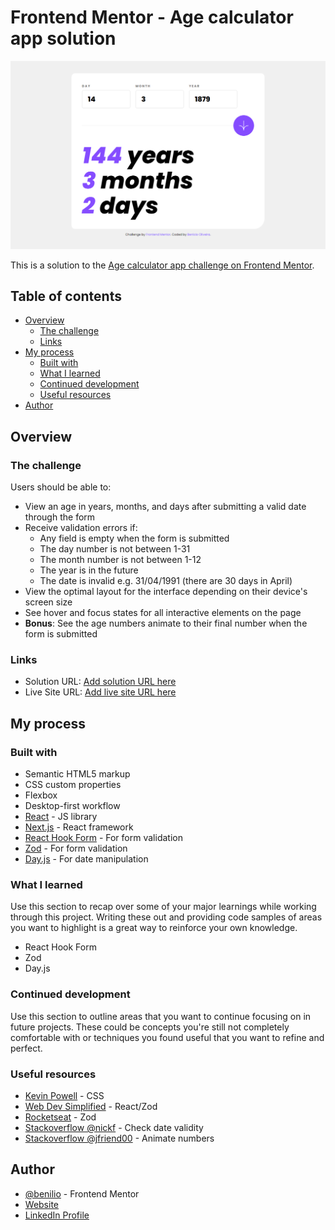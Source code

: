 # Frontend Mentor - Age calculator app solution

![application screenshot](public/screenshot.png)

This is a solution to the [Age calculator app challenge on Frontend Mentor](https://www.frontendmentor.io/challenges/age-calculator-app-dF9DFFpj-Q).

## Table of contents

- [Overview](#overview)
  - [The challenge](#the-challenge)
  - [Links](#links)
- [My process](#my-process)
  - [Built with](#built-with)
  - [What I learned](#what-i-learned)
  - [Continued development](#continued-development)
  - [Useful resources](#useful-resources)
- [Author](#author)

## Overview

### The challenge

Users should be able to:

- View an age in years, months, and days after submitting a valid date through the form
- Receive validation errors if:
  - Any field is empty when the form is submitted
  - The day number is not between 1-31
  - The month number is not between 1-12
  - The year is in the future
  - The date is invalid e.g. 31/04/1991 (there are 30 days in April)
- View the optimal layout for the interface depending on their device's screen size
- See hover and focus states for all interactive elements on the page
- **Bonus**: See the age numbers animate to their final number when the form is submitted

### Links

- Solution URL: [Add solution URL here](https://your-solution-url.com)
- Live Site URL: [Add live site URL here](https://your-live-site-url.com)

## My process

### Built with

- Semantic HTML5 markup
- CSS custom properties
- Flexbox
- Desktop-first workflow
- [React](https://reactjs.org/) - JS library
- [Next.js](https://nextjs.org/) - React framework
- [React Hook Form](https://react-hook-form.com/) - For form validation
- [Zod](https://zod.dev/) - For form validation
- [Day.js](https://day.js.org/) - For date manipulation

### What I learned

Use this section to recap over some of your major learnings while working through this project. Writing these out and providing code samples of areas you want to highlight is a great way to reinforce your own knowledge.

- React Hook Form
- Zod
- Day.js

### Continued development

Use this section to outline areas that you want to continue focusing on in future projects. These could be concepts you're still not completely comfortable with or techniques you found useful that you want to refine and perfect.

### Useful resources

- [Kevin Powell](https://www.youtube.com/@KevinPowell) - CSS
- [Web Dev Simplified](https://www.youtube.com/@WebDevSimplified) - React/Zod
- [Rocketseat](https://www.youtube.com/@rocketseat) - Zod
- [Stackoverflow @nickf](https://stackoverflow.com/a/1433119) - Check date validity
- [Stackoverflow @jfriend00](https://stackoverflow.com/a/16994725) - Animate numbers

## Author

- [@benilio](https://www.frontendmentor.io/profile/benilio) - Frontend Mentor
- [Website](https://benilio.vercel.app/)
- [LinkedIn Profile](https://br.linkedin.com/in/ben%C3%ADcio-oliveira-458158135)
